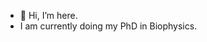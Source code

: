 - 👋 Hi, I’m here.
- I am currently doing my PhD in Biophysics. 


<!---
Gaurav2Ant/Gaurav2Ant is a ✨ special ✨ repository because its `README.md` (this file) appears on your GitHub profile.
You can click the Preview link to take a look at your changes.
--->
